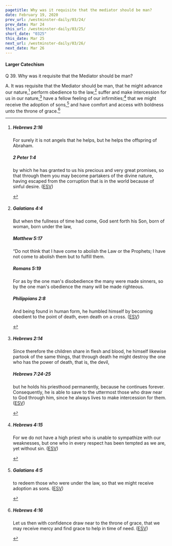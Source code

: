 ```yaml
---
pagetitle: Why was it requisite that the mediator should be man?
date: February 19, 2020
prev_url: /westminster-daily/03/24/
prev_date: Mar 24
this_url: /westminster-daily/03/25/
short_date: "0325"
this_date: Mar 25
next_url: /westminster-daily/03/26/
next_date: Mar 26
---
```


#### Larger Catechism

<span class="q">Q 39.</span> Why was it requisite that the Mediator should be man?

<span class="q">A.</span> It was requisite that the Mediator should be man, that he might advance our nature,[^fnref:wlc1] perform obedience to the law,[^fnref:wlc2] suffer and make intercession for us in our nature,[^fnref:wlc3] have a fellow feeling of our infirmities;[^fnref:wlc4] that we might receive the adoption of sons,[^fnref:wlc5] and have comfort and access with boldness unto the throne of grace.[^fnref:wlc6]


[^fnref:wlc1]: <div class="esv"><h5>Hebrews 2:16</h5> <div class="esv-text"><p id="p58002016.01-1">For surely it is not angels that he helps, but he helps the offspring of Abraham.</p> </div><h5>2 Peter 1:4</h5> <div class="esv-text"><p id="p61001004.01-2">by which he has granted to us his precious and very great promises, so that through them you may become partakers of the divine nature, having escaped from the corruption that is in the world because of sinful desire.  (<a href="http://www.esv.org" class="copyright">ESV</a>)</p> </div> </div>

[^fnref:wlc2]: <div class="esv"><h5>Galatians 4:4</h5> <div class="esv-text"><p id="p48004004.01-1">But when the fullness of time had come, God sent forth his Son, born of woman, born under the law,</p> </div><h5>Matthew 5:17</h5> <div class="esv-text"> <p id="p40005017.07-2"><span class="woc">&#8220;Do not think that I have come to abolish the Law or the Prophets; I have not come to abolish them but to fulfill them.</span></p> </div><h5>Romans 5:19</h5> <div class="esv-text"><p id="p45005019.01-3">For as by the one man's disobedience the many were made sinners, so by the one man's obedience the many will be made righteous.</p> </div><h5>Philippians 2:8</h5> <div class="esv-text"><p id="p50002008.01-4">And being found in human form, he humbled himself by becoming obedient to the point of death, even death on a cross.  (<a href="http://www.esv.org" class="copyright">ESV</a>)</p> </div> </div>

[^fnref:wlc3]: <div class="esv"><h5>Hebrews 2:14</h5> <div class="esv-text"><p id="p58002014.01-1">Since therefore the children share in flesh and blood, he himself likewise partook of the same things, that through death he might destroy the one who has the power of death, that is, the devil,</p> </div><h5>Hebrews 7:24-25</h5> <div class="esv-text"><p id="p58007024.01-2">but he holds his priesthood permanently, because he continues forever. Consequently, he is able to save to the uttermost those who draw near to God through him, since he always lives to make intercession for them.  (<a href="http://www.esv.org" class="copyright">ESV</a>)</p> </div> </div>

[^fnref:wlc4]: <div class="esv"><h5>Hebrews 4:15</h5> <div class="esv-text"><p id="p58004015.01-1">For we do not have a high priest who is unable to sympathize with our weaknesses, but one who in every respect has been tempted as we are, yet without sin.  (<a href="http://www.esv.org" class="copyright">ESV</a>)</p> </div> </div>

[^fnref:wlc5]: <div class="esv"><h5>Galatians 4:5</h5> <div class="esv-text"><p id="p48004005.01-1">to redeem those who were under the law, so that we might receive adoption as sons.  (<a href="http://www.esv.org" class="copyright">ESV</a>)</p> </div> </div>

[^fnref:wlc6]: <div class="esv"><h5>Hebrews 4:16</h5> <div class="esv-text"><p id="p58004016.01-1">Let us then with confidence draw near to the throne of grace, that we may receive mercy and find grace to help in time of need.  (<a href="http://www.esv.org" class="copyright">ESV</a>)</p> </div> </div>

